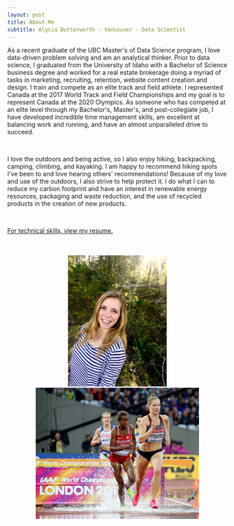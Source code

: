 ```yaml
---
layout: post
title: About Me
subtitle: Alycia Butterworth - Vancouver - Data Scientist
---
```


As a recent graduate of the UBC Master's of Data Science program, I love data-driven problem solving and am an analytical thinker. Prior to data science, I graduated from the University of Idaho with a Bachelor of Science business degree and worked for a real estate brokerage doing a myriad of tasks in marketing, recruiting, retention, website content creation and design. I train and compete as an elite track and field athlete. I represented Canada at the 2017 World Track and Field Championships and my goal is to represent Canada at the 2020 Olympics. As someone who has competed at an elite level through my Bachelor's, Master's, and post-collegiate job, I have developed incredible time management skills, am excellent at balancing work and running, and have an almost unparalleled drive to succeed.

<br>

I love the outdoors and being active, so I also enjoy hiking, backpacking, camping, climbing, and kayaking. I am happy to recommend hiking spots I've been to and love hearing others' recommendations! Because of my love and use of the outdoors, I also strive to help protect it. I do what I can to reduce my carbon footprint and have an interest in renewable energy resources, packaging and waste reduction, and the use of recycled products in the creation of new products.

<br>

[For technical skills, view my resume.](https://alyciakb.github.io/resume/)

<br>
<br>

<center><img src="/img/alycia.jpg" alt="AlyciaPhoto" height="300"/><img src="/img/steeple.jpg"  alt="SteeplePhoto" height="300"/></center>

